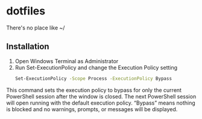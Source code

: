# dotfiles
There's no place like ~/

## Installation
1. Open Windows Terminal as Administrator
2. Run Set-ExecutionPolicy and change the Execution Policy setting
    ```sh
    Set-ExecutionPolicy -Scope Process -ExecutionPolicy Bypass
    ```
This command sets the execution policy to bypass for only the current PowerShell session after the window is closed.
The next PowerShell session will open running with the default execution policy. “Bypass” means nothing is blocked and no warnings, prompts, or messages will be displayed.
